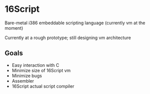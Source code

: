 # 16Script
Bare-metal i386 embeddable scripting language (currently vm at the moment)

Currently at a rough prototype; still designing vm architecture

## Goals
* Easy interaction with C
* Minimize size of 16Script vm
* Minimize bugs
* Assembler
* 16Script actual script compiler
